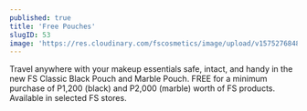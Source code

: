 ```yaml
---
published: true
title: 'Free Pouches'
slugID: 53
image: 'https://res.cloudinary.com/fscosmetics/image/upload/v1575276848/poster_11_nmr5wa.jpg'
---
```


Travel anywhere with your makeup essentials safe, intact, and handy in the new FS Classic Black Pouch and Marble Pouch. FREE for a minimum purchase of P1,200 (black) and P2,000 (marble) worth of FS products. Available in selected FS stores. 
